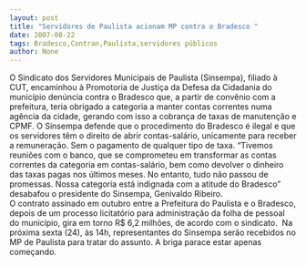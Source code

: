 ```yaml
---
layout: post
title: "Servidores de Paulista acionam MP contra o Bradesco "
date: 2007-08-22
tags: Bradesco,Contran,Paulista,servidores públicos
author: None
---
```

O Sindicato dos Servidores Municipais&nbsp;de Paulista (Sinsempa), filiado &agrave; CUT,&nbsp;encaminhou &agrave; Promotoria de Justi&ccedil;a da Defesa da Cidadania&nbsp;do munic&iacute;pio den&uacute;ncia contra o Bradesco que, a partir de conv&ecirc;nio com a prefeitura,&nbsp;teria obrigado a categoria a manter contas correntes numa ag&ecirc;ncia da cidade, gerando com isso a cobran&ccedil;a de taxas de manuten&ccedil;&atilde;o e CPMF. 
O Sinsempa defende que o procedimento do Bradesco&nbsp;&eacute; ilegal e que os servidores t&ecirc;m o direito de abrir contas-sal&aacute;rio, unicamente para receber a remunera&ccedil;&atilde;o. Sem o pagamento de qualquer tipo de taxa.
&ldquo;Tivemos reuni&otilde;es com o banco, que se comprometeu em transformar as contas correntes da categoria em contas-sal&aacute;rio, bem como devolver o dinheiro das taxas pagas nos &uacute;ltimos meses. No entanto, tudo n&atilde;o passou de promessas. Nossa categoria est&aacute; indignada com a atitude do Bradesco&rdquo; desabafou o presidente do Sinsempa, Genivaldo Ribeiro.&nbsp;
O&nbsp;contrato&nbsp;assinado em outubro&nbsp;entre a Prefeitura do Paulista e o Bradesco, depois de um processo&nbsp;licitat&oacute;rio&nbsp;para administra&ccedil;&atilde;o da folha de&nbsp;pessoal do munic&iacute;pio,&nbsp;gira em torno R$ 6,2&nbsp;milh&otilde;es, de acordo com o sindicato.&nbsp;
Na pr&oacute;xima sexta (24), &agrave;s 14h, representantes do Sinsempa ser&atilde;o recebidos no MP de Paulista&nbsp;para tratar do&nbsp;assunto. A briga parace estar apenas come&ccedil;ando.&nbsp; 